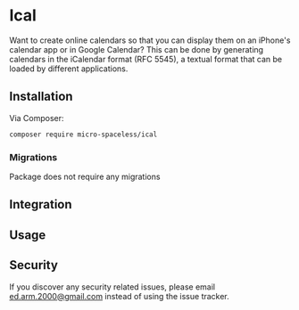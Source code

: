 # Ical

Want to create online calendars so that you can display them on an iPhone's calendar app or in Google Calendar? This can be done by generating calendars in the iCalendar format (RFC 5545), a textual format that can be loaded by different applications.

## Installation

Via Composer:

```bash
composer require micro-spaceless/ical
```

### Migrations

Package does not require any migrations


## Integration

## Usage

## Security

If you discover any security related issues, please email ed.arm.2000@gmail.com instead of using the issue tracker.
